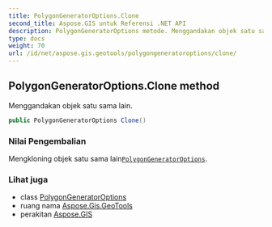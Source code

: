 ```yaml
---
title: PolygonGeneratorOptions.Clone
second_title: Aspose.GIS untuk Referensi .NET API
description: PolygonGeneratorOptions metode. Menggandakan objek satu sama lain.
type: docs
weight: 70
url: /id/net/aspose.gis.geotools/polygongeneratoroptions/clone/
---
```

## PolygonGeneratorOptions.Clone method

Menggandakan objek satu sama lain.

```csharp
public PolygonGeneratorOptions Clone()
```

### Nilai Pengembalian

Mengkloning objek satu sama lain[`PolygonGeneratorOptions`](../).

### Lihat juga

* class [PolygonGeneratorOptions](../)
* ruang nama [Aspose.Gis.GeoTools](../../polygongeneratoroptions/)
* perakitan [Aspose.GIS](../../../)


